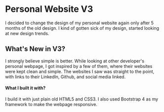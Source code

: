# Personal Website V3
I decided to change the design of my personal website again only after 5 months of the old design. I kind of gotten sick of my design, started looking at new design trends.

## What's New in V3?
I strongly believe simple is better. While looking at other developer's personal webpage, I got inspired by a few of them, where their websites were kept clean and simple. The websites I saw was straight to the point, with links to their LinkedIn, Github, and social media linked.

#### What I built it with?
I build it with just plain old HTML5 and CSS3. I also used Bootstrap 4 as my framework to make the webpage responsive.
